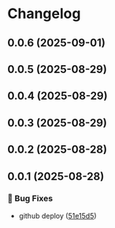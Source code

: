 # Changelog

## 0.0.6 (2025-09-01)

## 0.0.5 (2025-08-29)

## 0.0.4 (2025-08-29)

## 0.0.3 (2025-08-29)

## 0.0.2 (2025-08-28)

## 0.0.1 (2025-08-28)

### 🐛 Bug Fixes

- github deploy ([51e15d5](https://github.com/oondemand/cst-europartner-frontend/commit/51e15d50fa2b99f89b3e19057a1282313f3ef656))
